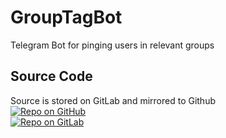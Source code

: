 # GroupTagBot
Telegram Bot for pinging users in relevant groups

## Source Code
Source is stored on GitLab and mirrored to Github   
[![Repo on GitHub](https://img.shields.io/badge/repo-GitHub-3D76C2.svg)](https://github.com/zackpollard/GroupTagBot)   
[![Repo on GitLab](https://img.shields.io/badge/repo-GitLab-6C488A.svg)](https://git.zackpollard.pro/personal-projects/open-source/telegram-bots/GroupTagBot)